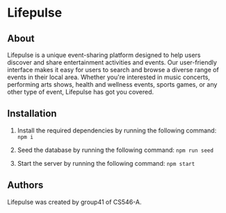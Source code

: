 
# Lifepulse

## About

Lifepulse is a unique event-sharing platform designed to help users discover and share entertainment activities and events. Our user-friendly interface makes it easy for users to search and browse a diverse range of events in their local area. Whether you're interested in music concerts, performing arts shows, health and wellness events, sports games, or any other type of event, Lifepulse has got you covered.

## Installation

1. Install the required dependencies by running the following command: `npm i`

2. Seed the database by running the following command: `npm run seed`

3. Start the server by running the following command: `npm start`

## Authors

Lifepulse was created by group41 of CS546-A.
